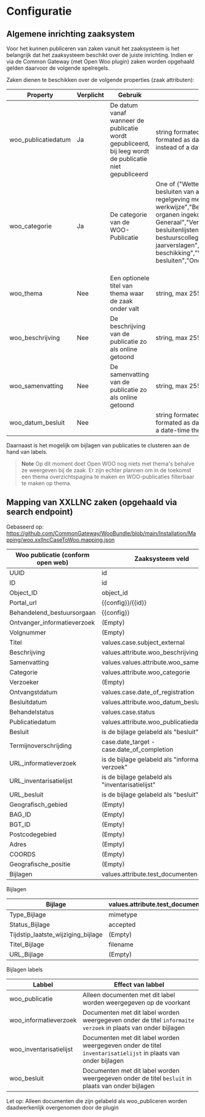 # Configuratie

## Algemene inrichting zaaksystem
Voor het kunnen publiceren van zaken vanuit het zaaksysteem is het belangrijk dat het zaaksysteem beschikt over de juiste inrichting. Indien er via de Common Gateway (met Open Woo plugin) zaken worden opgehaald gelden daarvoor de volgende spelregels.

Zaken dienen te beschikken over de volgende properties (zaak attributen):

| Property            | Verplicht | Gebruik                                                                                                 | Toegestane waardes                                                                                                                                                                                                                                                                                                                                                                                                                                                                                                                                                                                         |
|---------------------|-----------|---------------------------------------------------------------------------------------------------------|------------------------------------------------------------------------------------------------------------------------------------------------------------------------------------------------------------------------------------------------------------------------------------------------------------------------------------------------------------------------------------------------------------------------------------------------------------------------------------------------------------------------------------------------------------------------------------------------------------|
| woo_publicatiedatum | Ja        | De datum vanaf wanneer de publicatie wordt gepubliceerd, bij leeg wordt de publicatie niet gepubliceerd | string formated as date-time (e.g. 2023-09-12 09:00) or string formated as date (e.g. 2023-09-12) or NULL. if a date is presented instead of a date-time the time wil be automaticly set to 00:00.                                                                                                                                                                                                                                                                                                                                                                                                         |
| woo_categorie       | Ja        | De categorie van de WOO-Publicatie                                                                      | One of ("Wetten en algemeen verbindende voorschriften","Overige besluiten van algemene strekking","Ontwerpen van wet- en regelgeving met adviesaanvraag","Organisatie en werkwijze","Bereikbaarheidsgegevens","Bij vertegenwoordigende organen ingekomen stukken","Vergaderstukken Staten-Generaal","Vergaderstukken decentrale overheden","Agenda's en besluitenlijsten bestuurscolleges","Adviezen","Convenanten","Jaarplannen en jaarverslagen","Subsidieverplichtingen anders dan met beschikking","WOO-verzoeken en -besluiten","Onderzoeksrapporten","Beschikkingen","Klachtoordelen")               |
| woo_thema           | Nee       | Een optionele titel van thema waar de zaak onder valt                                                   | string, max 255 characters                                                                                                                                                                                                                                                                                                                                                                                                                                                                                                                                                                                 |
| woo_beschrijving    | Nee       | De beschrijving van de publicatie zo als online getoond                                                 | string, max 255 characters                                                                                                                                                                                                                                                                                                                                                                                                                                                                                                                                                                                 |
| woo_samenvatting    | Nee       | De samenvatting van de publicatie zo als online getoond                                                 | string, max 255 characters                                                                                                                                                                                                                                                                                                                                                                                                                                                                                                                                                                                 |
| woo_datum_besluit   | Nee       |                                                                                                         | string formated as date-time (e.g. 2023-09-12 09:00) or string formated as date (e.g. 2023-09-12). if a date is presented instead of a date-time the time wil be automaticly set to 00:00.                                                                                                                                                                                                                                                                                                                                                                                                                 |

Daarnaast is het mogelijk om bijlagen van publicaties te clusteren aan de hand van labels.

> **Note**
> Op dit moment doet Open WOO nog niets met thema's behalve ze weergeven bij de zaak. Er zijn echter plannen om in de toekomst een thema overzichtspagina te maken en WOO-publicaties filterbaar te maken op thema.

## Mapping van XXLLNC zaken (opgehaald via search endpoint)
Gebaseerd op: https://github.com/CommonGateway/WooBundle/blob/main/Installation/Mapping/woo.xxllncCaseToWoo.mapping.json

| Woo publicatie (conform open web) | Zaaksysteem veld                                 |
|-----------------------------------|--------------------------------------------------|
| UUID                              | id                                               |
| ID                                | id                                               |
| Object_ID                         | object_id                                        |
| Portal_url                        | {{config}}/{{id}}                                |
| Behandelend_bestuursorgaan        | {{config}}                                       |
| Ontvanger_informatieverzoek       | (Empty)                                          |
| Volgnummer                        | (Empty)                                          |
| Titel                             | values.case.subject_external                     |
| Beschrijving                      | values.attribute.woo_beschrijving                |
| Samenvatting                      | values.values.attribute.woo_samenvatting         |
| Categorie                         | values.attribute.woo_categorie                   |
| Verzoeker                         | (Empty)                                          |
| Ontvangstdatum                    | values.case.date_of_registration                 |
| Besluitdatum                      | values.attribute.woo_datum_besluit               |
| Behandelstatus                    | values.case.status                               |
| Publicatiedatum                   | values.attribute.woo_publicatiedatum             |
| Besluit                           | is de bijlage gelabeld als "besluit"             |
| Termijnoverschrijding             | case.date_target - case.date_of_completion       |
| URL_informatieverzoek             | is de bijlage gelabeld als "informatie verzoek"  |
| URL_inventarisatielijst           | is de bijlage gelabeld als "inventarisatielijst" |
| URL_besluit                       | is de bijlage gelabeld als "besluit"             |
| Geografisch_gebied                | (Empty)                                          |
| BAG_ID                            | (Empty)                                          |
| BGT_ID                            | (Empty)                                          |
| Postcodegebied                    | (Empty)                                          |
| Adres                             | (Empty)                                          |
| COORDS                            | (Empty)                                          |
| Geografische_positie              | (Empty)                                          |
| Bijlagen                          | values.attribute.test_documenten                 |

Bijlagen

| Bijlage                            | values.attribute.test_documenten                       |
|------------------------------------|--------------------------------------------------------|
| Type_Bijlage                       | mimetype                                               |
| Status_Bijlage                     | accepted                                               |
| Tijdstip_laatste_wijziging_bijlage | (Empty)                                                |
| Titel_Bijlage                      | filename                                               |
| URL_Bijlage                        | (Empty)                                                |

Bijlagen labels

| Labbel                  | Effect van labbel                                                                                             |
|-------------------------|---------------------------------------------------------------------------------------------------------------|
| woo_publicatie          | Alleen documenten met dit label worden weergegeven op de voorkant                                             |
| woo_informatieverzoek   | Documenten met dit label worden weergegeven onder de titel `informaite verzoek` in plaats van onder bijlagen    |
| woo_inventarisatielijst | Documenten met dit label worden weergegeven onder de titel `inventarisatielijst` in plaats van onder bijlagen |
| woo_besluit             | Documenten met dit label worden weergegeven onder de titel `besluit` in plaats van onder bijlagen             |

Let op: Alleen documenten die zijn gelabeld als woo_publiceren worden daadwerkenlijk overgenomen door de plugin